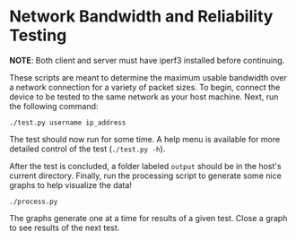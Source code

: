 # Network Bandwidth and Reliability Testing

__NOTE__: Both client and server must have iperf3 installed before continuing.

These scripts are meant to determine the maximum usable bandwidth over a 
network connection for a variety of packet sizes. To begin, connect the 
device to be tested to the same network as your host machine. Next, run the 
following command:

```shell
./test.py username ip_address
```

The test should now run for some time. A help menu is available for more 
detailed control of the test (`./test.py -h`).

After the test is concluded, a folder labeled `output` should be in the host's 
current directory. Finally, run the processing script to generate some nice 
graphs to help visualize the data!

```shell
./process.py
```

The graphs generate one at a time for results of a given test. Close a graph 
to see results of the next test.
